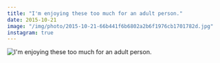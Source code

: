 ```yaml
---
title: "I'm enjoying these too much for an adult person."
date: 2015-10-21
image: "/img/photo/2015-10-21-66b441f6b6802a2b6f1976cb1701782d.jpg"
instagram: true
---
```


![I'm enjoying these too much for an adult person.](/img/photo/2015-10-21-66b441f6b6802a2b6f1976cb1701782d.jpg)
